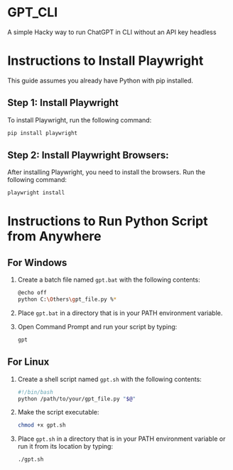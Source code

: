 # GPT_CLI
A simple Hacky way to run ChatGPT in CLI without an API key headless

# Instructions to Install Playwright

This guide assumes you already have Python with pip installed.

## Step 1: Install Playwright

To install Playwright, run the following command:

```sh
pip install playwright
```

## Step 2:  Install Playwright Browsers:

After installing Playwright, you need to install the browsers. Run the following command:

```sh
playwright install
```

# Instructions to Run Python Script from Anywhere

## For Windows

1. Create a batch file named  `gpt.bat` with the following contents:
    
    ```sh
    @echo off
    python C:\Others\gpt_file.py %*
    ```

2. Place `gpt.bat` in a directory that is in your PATH environment variable.

3. Open Command Prompt and run your script by typing:
    
    ```sh
    gpt
    ```

## For Linux

1. Create a shell script named `gpt.sh` with the following contents:
    
    ```sh
    #!/bin/bash
    python /path/to/your/gpt_file.py "$@"
    ```

2. Make the script executable:
    
    ```sh
    chmod +x gpt.sh
    ```

3. Place `gpt.sh` in a directory that is in your PATH environment variable or run it from its location by typing:
    
    ```sh
    ./gpt.sh
    ```
